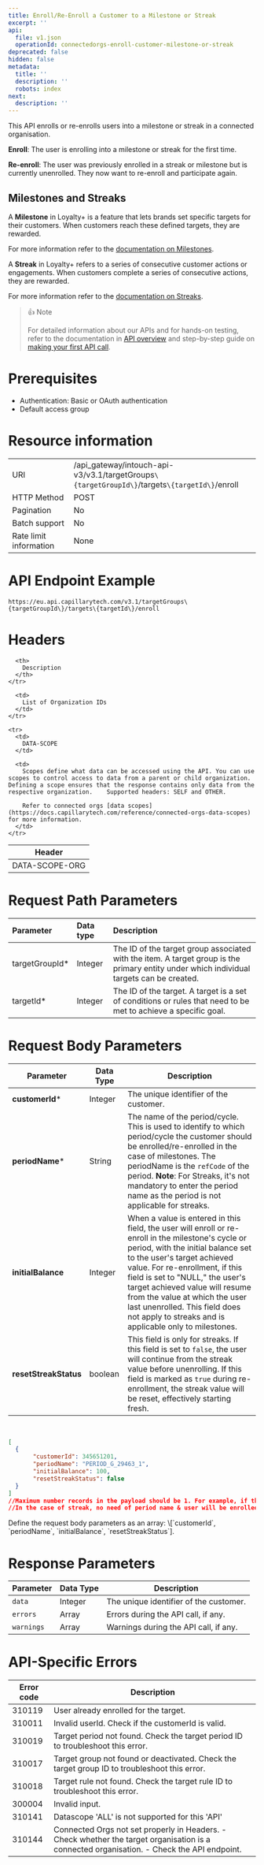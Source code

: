 ```yaml
---
title: Enroll/Re-Enroll a Customer to a Milestone or Streak
excerpt: ''
api:
  file: v1.json
  operationId: connectedorgs-enroll-customer-milestone-or-streak
deprecated: false
hidden: false
metadata:
  title: ''
  description: ''
  robots: index
next:
  description: ''
---
```

This API enrolls or re-enrolls users into a milestone or streak in a connected organisation.

**Enroll**: The user is enrolling into a milestone or streak for the first time.

**Re-enroll**: The user was previously enrolled in a streak or milestone but is currently unenrolled. They now want to re-enroll and participate again.

## Milestones and Streaks

A **Milestone** in Loyalty+ is a feature that lets brands set specific targets for their customers. When customers reach these defined targets, they are rewarded.

For more information refer to the [documentation on Milestones](https://docs.capillarytech.com/docs/milestones-new-flow).

A **Streak** in Loyalty+ refers to a series of consecutive customer actions or engagements. When customers complete a series of consecutive actions, they are rewarded.

For more information refer to the [documentation on Streaks](https://docs.capillarytech.com/docs/streaks).

> 👍 Note
>
> For detailed information about our APIs and for hands-on testing, refer to the documentation in [API overview](https://docs.capillarytech.com/reference/apioverview) and step-by-step guide on [making your first API call](https://docs.capillarytech.com/reference/make-your-first-api-call).

# Prerequisites

*   Authentication: Basic or OAuth authentication
*   Default access group

# Resource information

|                        |                                                                                                |
| :--------------------- | :--------------------------------------------------------------------------------------------- |
| URI                    | /api\_gateway/intouch-api-v3/v3.1/targetGroups`\{targetGroupId\}`/targets`\{targetId\}`/enroll |
| HTTP Method            | POST                                                                                           |
| Pagination             | No                                                                                             |
| Batch support          | No                                                                                             |
| Rate limit information | None                                                                                           |

# API Endpoint Example

`https://eu.api.capillarytech.com/v3.1/targetGroups\{targetGroupId\}/targets\{targetId\}/enroll`

# Headers

<Table>
  <thead>
    <tr>
      <th>
        Header
      </th>

      <th>
        Description
      </th>
    </tr>
  </thead>

  <tbody>
    <tr>
      <td>
        DATA-SCOPE-ORG
      </td>

      <td>
        List of Organization IDs
      </td>
    </tr>

    <tr>
      <td>
        DATA-SCOPE
      </td>

      <td>
        Scopes define what data can be accessed using the API. You can use scopes to control access to data from a parent or child organization. Defining a scope ensures that the response contains only data from the respective organization.    Supported headers: SELF and OTHER.

        Refer to connected orgs [data scopes](https://docs.capillarytech.com/reference/connected-orgs-data-scopes) for more information.
      </td>
    </tr>
  </tbody>
</Table>

# Request Path Parameters

| Parameter       | Data type | Description                                                                                                                              |
| :-------------- | :-------- | :--------------------------------------------------------------------------------------------------------------------------------------- |
| targetGroupId\* | Integer   | The ID of the target group associated with the item. A target group is the primary entity under which individual targets can be created. |
| targetId\*      | Integer   | The ID of the target. A target is a set of conditions or rules that need to be met to achieve a specific goal.                           |

# Request Body Parameters

| Parameter             | Data Type | Description                                                                                                                                                                                                                                                                                                                                                                                                 |
| --------------------- | --------- | ----------------------------------------------------------------------------------------------------------------------------------------------------------------------------------------------------------------------------------------------------------------------------------------------------------------------------------------------------------------------------------------------------------- |
| **customerId**\*      | Integer   | The unique identifier of the customer.                                                                                                                                                                                                                                                                                                                                                                      |
| **periodName**\*      | String    | The name of the period/cycle. This is used to identify to which period/cycle the customer should be enrolled/re-enrolled in the case of milestones. The periodName is the `refCode` of the period. **Note**: For Streaks, it's not mandatory to enter the period name as the period is not applicable for streaks.                                                                                          |
| **initialBalance**    | Integer   | When a value is entered in this field, the user will enroll or re-enroll in the milestone's cycle or period, with the initial balance set to the user's target achieved value. For re-enrollment, if this field is set to "NULL," the user's target achieved value will resume from the value at which the user last unenrolled. This field does not apply to streaks and is applicable only to milestones. |
| **resetStreakStatus** | boolean   | This field is only for streaks. If this field is set to `false`, the user will continue from the streak value before unenrolling. If this field is marked as `true` during re-enrollment, the streak value will be reset, effectively starting fresh.                                                                                                                                                       |

<br />

```json
[
  {       
       "customerId": 345651201,  
       "periodName": "PERIOD_G_29463_1",
       "initialBalance": 100,
       "resetStreakStatus": false
  }
] 
//Maximum number records in the payload should be 1. For example, if there is a milestone with 10 cycles & want to enroll a user, then this API needs to be called 10 times as this is for each cycle. 
//In the case of streak, no need of period name & user will be enrolled into all the periods.
```

<Note title="Note">
Define the request body parameters as an array: \[`customerId`, `periodName`, `initialBalance`, `resetStreakStatus`].
</Note>

# Response Parameters

| Parameter  | Data Type | Description                            |
| ---------- | --------- | -------------------------------------- |
| `data`     | Integer   | The unique identifier of the customer. |
| `errors`   | Array     | Errors during the API call, if any.    |
| `warnings` | Array     | Warnings during the API call, if any.  |

# API-Specific Errors

| Error code | Description                                                                                                                                                                                    |
| ---------- | ---------------------------------------------------------------------------------------------------------------------------------------------------------------------------------------------- |
| 310119     | User already enrolled for the target.                                                                                                                                                          |
| 310011     | Invalid userId. Check if the customerId is valid.                                                                                                                                              |
| 310019     | Target period not found. Check the target period ID to troubleshoot this error.                                                                                                                |
| 310017     | Target group not found or deactivated. Check the target group ID to troubleshoot this error.                                                                                                   |
| 310018     | Target rule not found. Check the target rule ID to troubleshoot this error.                                                                                                                    |
| 300004     | Invalid input.                                                                                                                                                                                 |
| 310141     | Datascope 'ALL' is not supported for this 'API'                                                                                                                                                |
| 310144     | Connected Orgs not set properly in Headers.          - Check whether the target organisation is a connected organisation.                                            - Check the API endpoint. |